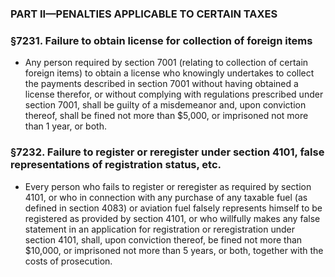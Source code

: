 ### PART II—PENALTIES APPLICABLE TO CERTAIN TAXES

### §7231. Failure to obtain license for collection of foreign items
* Any person required by section 7001 (relating to collection of certain foreign items) to obtain a license who knowingly undertakes to collect the payments described in section 7001 without having obtained a license therefor, or without complying with regulations prescribed under section 7001, shall be guilty of a misdemeanor and, upon conviction thereof, shall be fined not more than $5,000, or imprisoned not more than 1 year, or both.

### §7232. Failure to register or reregister under section 4101, false representations of registration status, etc.
* Every person who fails to register or reregister as required by section 4101, or who in connection with any purchase of any taxable fuel (as defined in section 4083) or aviation fuel falsely represents himself to be registered as provided by section 4101, or who willfully makes any false statement in an application for registration or reregistration under section 4101, shall, upon conviction thereof, be fined not more than $10,000, or imprisoned not more than 5 years, or both, together with the costs of prosecution.